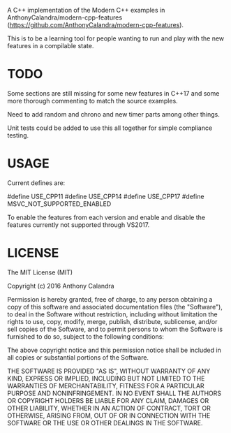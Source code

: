 A C++ implementation of the Modern C++ examples in AnthonyCalandra/modern-cpp-features (https://github.com/AnthonyCalandra/modern-cpp-features).

This is to be a learning tool for people wanting to run and play with the new features in a compilable state.


TODO
=======
Some sections are still missing for some new features in C++17 and some more thorough commenting to match the source examples.

Need to add random and chrono and new timer parts among other things.

Unit tests could be added to use this all together for simple compliance testing.


USAGE
=======
Current defines are:

#define USE_CPP11
#define USE_CPP14
#define USE_CPP17
#define MSVC_NOT_SUPPORTED_ENABLED

To enable the features from each version and enable and disable the features currently not supported through VS2017.


LICENSE
=======
The MIT License (MIT)

Copyright (c) 2016 Anthony Calandra

Permission is hereby granted, free of charge, to any person obtaining a copy of this software and associated documentation files (the "Software"), to deal in the Software without restriction, including without limitation the rights to use, copy, modify, merge, publish, distribute, sublicense, and/or sell copies of the Software, and to permit persons to whom the Software is furnished to do so, subject to the following conditions:

The above copyright notice and this permission notice shall be included in all copies or substantial portions of the Software.

THE SOFTWARE IS PROVIDED "AS IS", WITHOUT WARRANTY OF ANY KIND, EXPRESS OR IMPLIED, INCLUDING BUT NOT LIMITED TO THE WARRANTIES OF MERCHANTABILITY, FITNESS FOR A PARTICULAR PURPOSE AND NONINFRINGEMENT. IN NO EVENT SHALL THE AUTHORS OR COPYRIGHT HOLDERS BE LIABLE FOR ANY CLAIM, DAMAGES OR OTHER LIABILITY, WHETHER IN AN ACTION OF CONTRACT, TORT OR OTHERWISE, ARISING FROM, OUT OF OR IN CONNECTION WITH THE SOFTWARE OR THE USE OR OTHER DEALINGS IN THE SOFTWARE.




